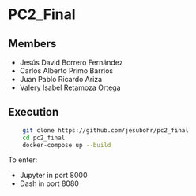 # PC2_Final

## Members
- Jesús David Borrero Fernández
- Carlos Alberto Primo Barrios
- Juan Pablo Ricardo Ariza
- Valery Isabel Retamoza Ortega


## Execution
```bash
    git clone https://github.com/jesubohr/pc2_final
    cd pc2_final
    docker-compose up --build
```
To enter:
- Jupyter in port 8000
- Dash in port 8080
